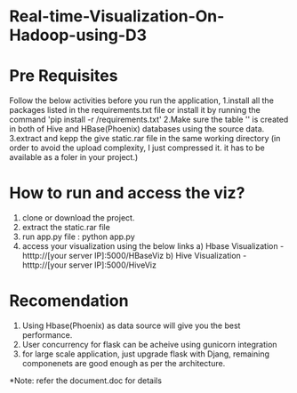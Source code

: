 # Real-time-Visualization-On-Hadoop-using-D3

# Pre Requisites
Follow the below activities before you run the application,
1.install all the packages listed in the requirements.txt file
  or
  install it by running the command 'pip install -r /requirements.txt'
2.Make sure the table '' is created in both of Hive and HBase(Phoenix) databases using the source data.
3.extract and kepp the give static.rar file in the same working directory (in order to avoid the upload complexity, I just compressed it. it has to be available as a foler in your project.)

# How to run and access the viz?
1. clone or download the project.
2. extract the static.rar file
3. run app.py file : python app.py
4. access your visualization using the below links
  a) Hbase Visualization - htttp://[your server IP]:5000/HBaseViz
  b) Hive Visualization  - htttp://[your server IP]:5000/HiveViz

# Recomendation
1. Using Hbase(Phoenix) as data source will give you the best performance.
2. User concurrency for flask can be acheive using gunicorn integration
3. for large scale application, just upgrade flask with Djang, remaining componenets are good enough as per the architecture.

*Note: refer the document.doc for details

